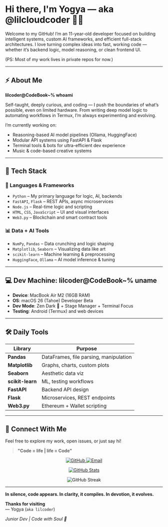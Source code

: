 # Hi there, I'm Yogya — aka @lilcloudcoder 👨‍💻

Welcome to my GitHub! I’m an 11-year-old developer focused on building intelligent systems, custom AI frameworks, and efficient full-stack architectures. I love turning complex ideas into fast, working code — whether it’s backend logic, model reasoning, or clean frontend UI.

(PS: Most of my work lives in private repos for now.)

---

## ⚡ About Me

**lilcoder@CodeBook~% whoami**

Self-taught, deeply curious, and coding — I push the boundaries of what’s possible, even on limited hardware. From writing deep model logic to automating workflows in Termux, I’m always experimenting and evolving.

I’m currently working on:
- Reasoning-based AI model pipelines (Ollama, HuggingFace)
- Modular API systems using FastAPI & Flask
- Terminal tools & bots for ultra-efficient dev experience
- Music & code-based creative systems

---

## 🧠 Tech Stack

### 🚀 Languages & Frameworks
- `Python` – My primary language for logic, AI, backends
- `FastAPI`, `Flask` – REST APIs, async microservices
- `Node.js` – Real-time logic and scripting
- `HTML`, `CSS`, `JavaScript` – UI and visual interfaces
- `Web3.py` – Blockchain and smart contract tools

### 📊 Data + AI Tools
- `NumPy`, `Pandas` – Data crunching and logic shaping
- `Matplotlib`, `Seaborn` – Visualizing data like art
- `scikit-learn` – Machine learning & preprocessing
- `HuggingFace`, `Ollama` – AI model inference & tuning

---

## 💻 Dev Machine: **lilcoder@CodeBook~% uname**

- **Device**: MacBook Air M2 (16GB RAM)
- **OS**: macOS 26 (Tahoe) Developer Beta
- **Dev Mode**: Zen Dark 🖤 + Stage Manager + Terminal Focus
- **Testing**: Android (Termux) and web devices

---

## 🛠️ Daily Tools

| Library         | Purpose                                     |
|------------------|---------------------------------------------|
| **Pandas**        | DataFrames, file parsing, manipulation     |
| **Matplotlib**    | Graphs, charts, custom plots               |
| **Seaborn**       | Aesthetic data viz                         |
| **scikit-learn**  | ML, testing workflows                      |
| **FastAPI**       | Backend API design                         |
| **Flask**         | Microservices, REST endpoints              |
| **Web3.py**       | Ethereum + Wallet scripting                |

---

## 🔗 Connect With Me

Feel free to explore my work, open issues, or just say hi!

> **"Code = life | life = Code"**  

<p align="center">
  <a href="https://github.com/lilcloudcoder">
    <img src="https://img.shields.io/badge/GitHub-Profile-blue?logo=github" alt="GitHub">
  </a>
  <a href="mailto:yogya.coder@gmail.com">
    <img src="https://img.shields.io/badge/Email-Me-red?logo=gmail" alt="Email">
  </a>
</p>

<p align="center">
  <a href="https://github.com/lilcloudcoder">
    <img title="GitHub Stats" src="https://github-readme-stats-q2ta.vercel.app/api?username=lilcloudcoder&show_icons=true&include_all_commits=true&theme=tokyonight&hide_border=true&cache_seconds=3200">
  </a>
</p>

<p align="center">
   <img src="https://github-readme-streak-stats-tau-blush.vercel.app?user=lilcloudcoder&theme=buefy-dark&hide_border=true" alt="GitHub Streak" />
</p>

---
**In silence, code appears.
In clarity, it compiles.
In devotion, it evolves.**

**Thanks for visiting**  
— Yogya (`aka lilcoder`)

*Junior Dev | Code with Soul 🔱*
